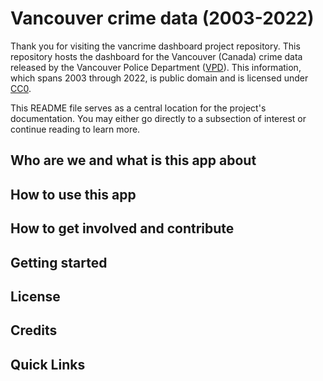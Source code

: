 # Vancouver crime data (2003-2022)

Thank you for visiting the vancrime dashboard project repository. This repository hosts the dashboard for the Vancouver (Canada) crime data released by the Vancouver Police Department ([VPD](https://vpd.ca/)). This information, which spans 2003 through 2022, is public domain and is licensed under [CC0](https://creativecommons.org/publicdomain/zero/1.0/).

This README file serves as a central location for the project's documentation. You may either go directly to a subsection of interest or continue reading to learn more.

## Who are we and what is this app about

## How to use this app


## How to get involved and contribute


## Getting started


## License


## Credits


## Quick Links
